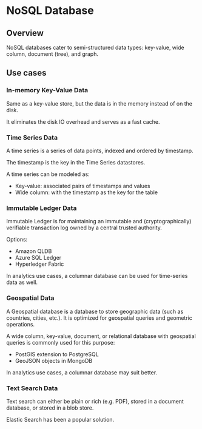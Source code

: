 # NoSQL Database

## Overview

NoSQL databases cater to semi-structured data types: key-value, wide column, document (tree), and graph.


## Use cases

### In-memory Key-Value Data

Same as a key-value store, but the data is in the memory instead of on the disk.

It eliminates the disk IO overhead and serves as a fast cache.


### Time Series Data

A time series is a series of data points, indexed and ordered by timestamp.

The timestamp is the key in the Time Series datastores.

A time series can be modeled as:
- Key-value: associated pairs of timestamps and values
- Wide column: with the timestamp as the key for the table


### Immutable Ledger Data

Immutable Ledger is for maintaining an immutable and (cryptographically) verifiable transaction log owned by a central trusted authority.

Options:
- Amazon QLDB
- Azure SQL Ledger
- Hyperledger Fabric

In analytics use cases, a columnar database can be used for time-series data as well.


### Geospatial Data

A Geospatial database is a database to store geographic data (such as countries, cities, etc.). It is optimized for geospatial queries and geometric operations.

A wide column, key-value, document, or relational database with geospatial queries is commonly used for this purpose:
- PostGIS extension to PostgreSQL
- GeoJSON objects in MongoDB

In analytics use cases, a columnar database may suit better.


### Text Search Data

Text search can either be plain or rich (e.g. PDF), stored in a document database, or stored in a blob store.

Elastic Search has been a popular solution.
